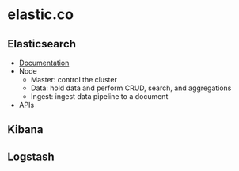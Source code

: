 # elastic.co

## Elasticsearch

- [Documentation](https://www.elastic.co/guide/en/elasticsearch/reference/current/index.html)
- Node
  - Master: control the cluster
  - Data: hold data and perform CRUD, search, and aggregations
  - Ingest: ingest data pipeline to a document
- APIs

## Kibana

## Logstash